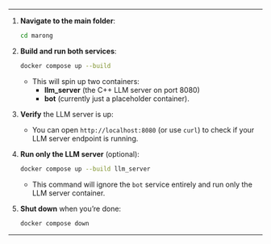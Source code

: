 ---

1. **Navigate to the main folder**:
   ```bash
   cd marong
   ```

2. **Build and run both services**:
   ```bash
   docker compose up --build
   ```
   - This will spin up two containers:  
     - **llm_server** (the C++ LLM server on port 8080)  
     - **bot** (currently just a placeholder container).  

3. **Verify** the LLM server is up:
   - You can open `http://localhost:8080` (or use `curl`) to check if your LLM server endpoint is running.  

4. **Run only the LLM server** (optional):
   ```bash
   docker compose up --build llm_server
   ```
   - This command will ignore the `bot` service entirely and run only the LLM server container.

5. **Shut down** when you’re done:
   ```bash
   docker compose down
   ```

---